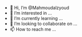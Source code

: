 - 👋 Hi, I’m @Mahmoudalzyoud
- 👀 I’m interested in ...
- 🌱 I’m currently learning ...
- 💞️ I’m looking to collaborate on ...
- 📫 How to reach me ...

<!---
Mahmoudalzyoud/Mahmoudalzyoud is a ✨ special ✨ repository because its `README.md` (this file) appears on your GitHub profile.
You can click the Preview link to take a look at your changes.
--->
